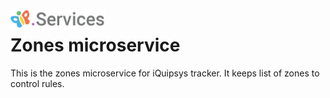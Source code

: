 # <img src="https://github.com/pip-services/pip-services/raw/master/design/Logo.png" alt="Pip.Services Logo" style="max-width:30%"> <br/> Zones microservice

This is the zones microservice for iQuipsys tracker. 
It keeps list of zones to control rules.
